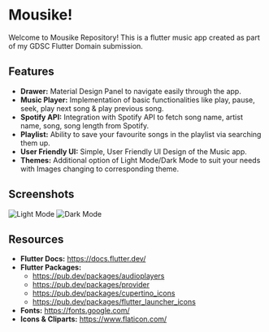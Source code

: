 # Mousike!
Welcome to Mousike Repository! This is a flutter music app created as part of my GDSC Flutter Domain submission.

## Features
- **Drawer:** Material Design Panel to navigate easily through the app.
- **Music Player:** Implementation of basic functionalities like play, pause, seek, play next song & play previous song.
- **Spotify API:** Integration with Spotify API to fetch song name, artist name, song, song length from Spotify.
- **Playlist:** Ability to save your favourite songs in the playlist via searching them up.
- **User Friendly UI:** Simple, User Friendly UI Design of the Music app.
- **Themes:** Additional option of Light Mode/Dark Mode to suit your needs with Images changing to corresponding theme.


## Screenshots
![Light Mode](https://github.com/user-attachments/assets/afb876a5-a44c-4d67-8274-8a5bcde95461)
![Dark Mode](https://github.com/user-attachments/assets/30215d01-82e0-4b2a-bab2-787d711e55e4)


## Resources
- **Flutter Docs:** https://docs.flutter.dev/
- **Flutter Packages:**
  - https://pub.dev/packages/audioplayers
  - https://pub.dev/packages/provider
  - https://pub.dev/packages/cupertino_icons
  - https://pub.dev/packages/flutter_launcher_icons
- **Fonts:** https://fonts.google.com/
- **Icons & Cliparts:** https://www.flaticon.com/
